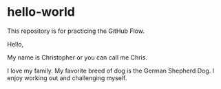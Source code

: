 # hello-world
This repository is for practicing the GitHub Flow.


Hello,

My name is Christopher or you can call me Chris.

I love my family. My favorite breed of dog is the German Shepherd Dog. I enjoy working out and challenging myself.
